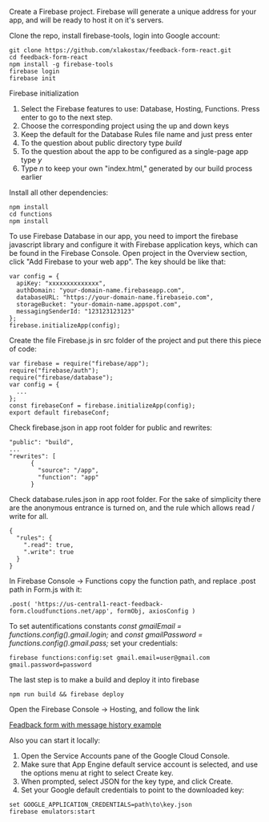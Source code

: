 Create a Firebase project. Firebase will generate a unique address for your app, and will be ready to host it on it's servers.

Clone the repo, install firebase-tools, login into Google account:
```
git clone https://github.com/xlakostax/feedback-form-react.git
cd feedback-form-react
npm install -g firebase-tools
firebase login
firebase init
```
Firebase initialization

1. Select the Firebase features to use: Database, Hosting, Functions. Press enter to go to the next step.
2. Choose the corresponding project using the up and down keys
3. Keep the default for the Database Rules file name and just press enter
4. To the question about public directory type _build_
5. To the question about the app to be configured as a single-page app type _y_
6. Type _n_ to keep your own "index.html," generated by our build process earlier

Install all other dependencies:
```
npm install
cd functions
npm install
```
To use Firebase Database in our app, you need to import the firebase javascript library and configure it with Firebase application keys, which can be found in the Firebase Console. Open project in the Overview section, click "Add Firebase to your web app". The key should be like that:
```
var config = {
  apiKey: "xxxxxxxxxxxxxx",
  authDomain: "your-domain-name.firebaseapp.com",
  databaseURL: "https://your-domain-name.firebaseio.com",
  storageBucket: "your-domain-name.appspot.com",
  messagingSenderId: "123123123123"
};
firebase.initializeApp(config);
```
Create the file Firebase.js in src folder of the project and put there this piece of code:
```
var firebase = require("firebase/app");
require("firebase/auth");
require("firebase/database");
var config = {
  ...
};
const firebaseConf = firebase.initializeApp(config);
export default firebaseConf;
```
Check firebase.json in app root folder for public and rewrites:
```
"public": "build",
...
"rewrites": [
      {
        "source": "/app",
        "function": "app"
      }
```
Check database.rules.json in app root folder. For the sake of simplicity there are the anonymous entrance is turned on, and the rule which allows read / write for all.
```
{
  "rules": {
    ".read": true,
    ".write": true
  }
}

```
In Firebase Console -> Functions copy the function path, and replace .post path in Form.js with it:
```
.post( 'https://us-central1-react-feedback-form.cloudfunctions.net/app', formObj, axiosConfig )
```
To set autentifications constants _const gmailEmail = functions.config().gmail.login;_ and _const gmailPassword = functions.config().gmail.pass;_ set your credentials:
```
firebase functions:config:set gmail.email=user@gmail.com gmail.password=password
```
The last step is to make a build and deploy it into firebase
```
npm run build && firebase deploy
```
Open the Firebase Console -> Hosting, and follow the link

[Feadback form with message history example](https://react-feedback-form.web.app/)

Also you can start it locally:
1. Open the Service Accounts pane of the Google Cloud Console.
2. Make sure that App Engine default service account is selected, and use the options menu at right to select Create key.
3. When prompted, select JSON for the key type, and click Create.
4. Set your Google default credentials to point to the downloaded key:
```
set GOOGLE_APPLICATION_CREDENTIALS=path\to\key.json
firebase emulators:start
```

